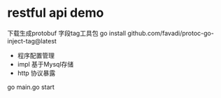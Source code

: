 # restful api demo

下载生成protobuf 字段tag工具包
 go install github.com/favadi/protoc-go-inject-tag@latest

+ 程序配置管理
+ impl 基于Mysql存储
+ http 协议暴露

go main.go start 
